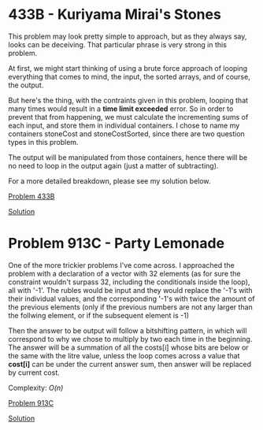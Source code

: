 433B - Kuriyama Mirai's Stones
==============================

This problem may look pretty simple to approach, but as they always say, looks can be deceiving. That particular phrase is very strong in this problem.

At first, we might start thinking of using a brute force approach of looping everything that comes to mind, the input, the sorted arrays, and of course, the output.

But here's the thing, with the contraints given in this problem, looping that many times would result in a **time limit exceeded** error. So in order to prevent that from happening, we must calculate the incrementing sums of each input, and store them in individual containers. I chose to name my containers stoneCost and stoneCostSorted, since there are two question types in this problem.

The output will be manipulated from those containers, hence there will be no need to loop in the output again (just a matter of subtracting).

For a more detailed breakdown, please see my solution below.


[Problem 433B](https://codeforces.com/problemset/problem/433/B)


[Solution](https://codeforces.com/contest/433/submission/44960527)



Problem 913C - Party Lemonade
=============================

One of the more trickier problems I've come across. I approached the problem with a declaration of a vector with 32 elements (as for sure the constraint wouldn't surpass 32, including the conditionals inside the loop), all with '-1'. The rubles would be input and they would replace the '-1's with their individual values, and the corresponding '-1's with twice the amount of the previous elements (only if the previous numbers are not any larger than the follwing element, or if the subsequent element is -1)

Then the answer to be output will follow a bitshifting pattern, in which will correspond to why we chose to multiply by two each time in the beginning. The answer will be a summation of all the costs[i] whose bits are below or the same with the litre value, unless the loop comes across a value that **cost[i]** can be under the current answer sum, then answer will be replaced by current cost.

Complexity: *O(n)*

[Problem 913C](https://codeforces.com/contest/913/problem/C)


[Solution](https://codeforces.com/contest/913/submission/45156694)
